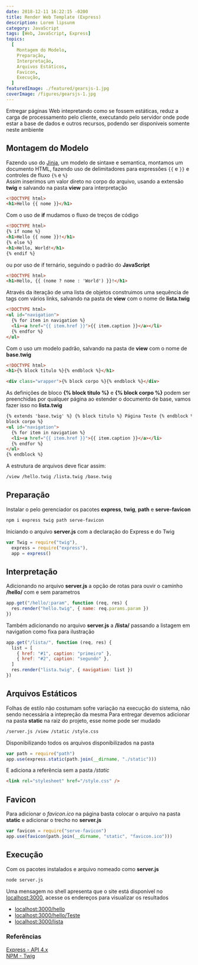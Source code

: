 ```yaml
---
date: 2018-12-11 16:22:15 -0200
title: Render Web Template (Express)
description: Lorem lipsunm
category: JavaScript
tags: [Web, JavaScript, Express]
topics:
  [
    Montagem do Modelo,
    Preparação,
    Interpretação,
    Arquivos Estáticos,
    Favicon,
    Execução,
  ]
featuredImage: ./featured/gearsjs-1.jpg
coverImage: /figures/gearsjs-1.jpg
---
```


Entregar páginas Web intepretando como se fossem estáticas, reduz a carga de processamento pelo cliente, executando pelo servidor onde pode estar a base de dados e outros recursos, podendo ser disponiveis somente neste ambiente

## Montagem do Modelo

Fazendo uso do [Jinja](http://jinja.pocoo.org/docs/2.10/templates/), um modelo de sintaxe e semantica, montamos um documento HTML, fazendo uso de delimitadores para expressões `{{` e `}}` e controles de fluxo `{%` e `%}`  
Assim inserimos um valor direto no corpo do arquivo, usando a extensão **twig** e salvando na pasta **view** para interpretação

```html
<!DOCTYPE html>
<h1>Hello {{ nome }}</h1>
```

Com o uso de **if** mudamos o fluxo de treços de código

```html
<!DOCTYPE html>
{% if nome %}
<h1>Hello {{ nome }}!</h1>
{% else %}
<h1>Hello, World!</h1>
{% endif %}
```

ou por uso de if ternário, seguindo o padrão do **JavaScript**

```html
<!DOCTYPE html>
<h1>Hello, {{ (nome ? nome : 'World') }}!</h1>
```

Através da iteração de uma lista de objetos construimos uma sequência de tags com vários links, salvando na pasta de **view** com o nome de **lista.twig**

```html
<!DOCTYPE html>
<ul id="navigation">
  {% for item in navigation %}
  <li><a href="{{ item.href }}">{{ item.caption }}</a></li>
  {% endfor %}
</ul>
```

Com o uso um modelo padrão, salvando na pasta de **view** com o nome de **base.twig**

```html
<!DOCTYPE html>
<h1>{% block titulo %}{% endblock %}</h1>

<div class="wrapper">{% block corpo %}{% endblock %}</div>
```

As definições de bloco **{% block titulo %}** e **{% block corpo %}** podem ser preenchidas por qualquer página ao estender o documento de base, vamos fazer isso no **lista.twig**

```html
{% extends 'base.twig' %} {% block titulo %} Página Teste {% endblock %} {%
block corpo %}
<ul id="navigation">
  {% for item in navigation %}
  <li><a href="{{ item.href }}">{{ item.caption }}</a></li>
  {% endfor %}
</ul>
{% endblock %}
```

A estrutura de arquivos deve ficar assim:

```html
/view /hello.twig /lista.twig /base.twig
```

## Preparação

Instalar o pelo gerenciador os pacotes **express**, **twig**, **path** e **serve-favicon**

```bash
npm i express twig path serve-favicon
```

Iniciando o arquivo **server.js** com a declaração do Express e do Twig

```javascript
var Twig = require("twig"),
  express = require("express"),
  app = express()
```

## Interpretação

Adicionando no arquivo **server.js** a opção de rotas para ouvir o caminho **/hello/** com e sem parametros

```javascript
app.get("/hello/:param", function (req, res) {
  res.render("hello.twig", { name: req.params.param })
})
```

Também adicionando no arquivo **server.js** a **/lista/** passando a listagem em navigation como fixa para ilustração

```javascript
app.get("/lista/", function (req, res) {
  list = [
    { href: "#1", caption: "primeiro" },
    { href: "#2", caption: "segundo" },
  ]
  res.render("lista.twig", { navigation: list })
})
```

## Arquivos Estáticos

Folhas de estilo não costumam sofre variação na execução do sistema, não sendo necessária a intepreção da mesma
Para entregar devemos adicionar na pasta **static** na raiz do projeto, esse nome pode ser mudado

```html
/server.js /view /static /style.css
```

Disponibilizando todos os arquivos disponibilizados na pasta

```javascript
var path = require("path")
app.use(express.static(path.join(__dirname, "./static")))
```

E adiciona a referência sem a pasta _/static_

```html
<link rel="stylesheet" href="/style.css" />
```

## Favicon

Para adicionar o _favicon.ico_ na página basta colocar o arquivo na pasta **static** e adicionar o trecho no **server.js**

```javascript
var favicon = require("serve-favicon")
app.use(favicon(path.join(__dirname, "static", "favicon.ico")))
```

## Execução

Com os pacotes instalados e arquivo nomeado como **server.js**

```bash
node server.js
```

Uma mensagem no shell apresenta que o site está disponível no [localhost:3000](localhost:3000), acesse os endereços para visualizar os resultados

- [localhost:3000/hello](localhost:3000/hello)
- [localhost:3000/hello/Teste](localhost:3000/hello/Teste)
- [localhost:3000/lista](localhost:3000/lista)

### Referências

[Express - API 4.x](http://expressjs.com/pt-br/api.html)  
[NPM - Twig](https://www.npmjs.com/package/twig)
